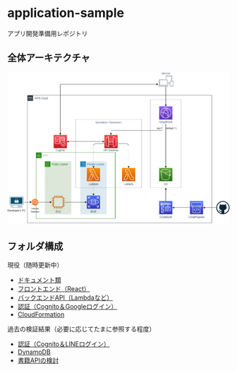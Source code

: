 # application-sample
アプリ開発準備用レポジトリ

## 全体アーキテクチャ

![architecture](./docs/02_architecture/image/architecture.drawio.png)

## フォルダ構成

現役（随時更新中）

- [ドキュメント類](./docs)
- [フロントエンド（React）](./react)
- [バックエンドAPI（Lambdaなど）](./lambda)
- [認証（Cognito＆Googleログイン）](./google-login)
- [CloudFormation](./cloudformation)

過去の検証結果（必要に応じてたまに参照する程度）

- [認証（Cognito＆LINEログイン）](./line-login)
- [DynamoDB](./dynamodb)
- [書籍APIの検討](./dataset)
